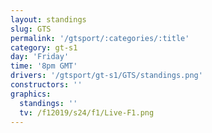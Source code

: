 ```yaml
---
layout: standings
slug: GTS
permalink: '/gtsport/:categories/:title'
category: gt-s1
day: 'Friday'
time: '8pm GMT'
drivers: '/gtsport/gt-s1/GTS/standings.png'
constructors: ''
graphics:
  standings: ''
  tv: /f12019/s24/f1/Live-F1.png
---
```


